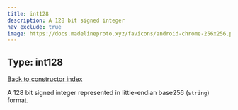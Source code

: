 ```yaml
---
title: int128
description: A 128 bit signed integer
nav_exclude: true
image: https://docs.madelineproto.xyz/favicons/android-chrome-256x256.png
---
```

## Type: int128  
[Back to constructor index](index.md)

A 128 bit signed integer represented in little-endian base256 (`string`) format.
